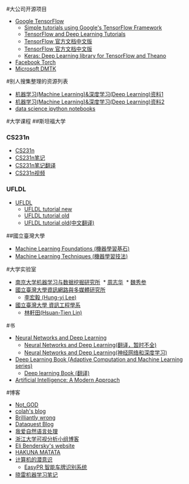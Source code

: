 #大公司开源项目

* [Google TensorFlow](https://www.tensorflow.org/)
  * [Simple tutorials using Google's TensorFlow Framework](https://github.com/nlintz/TensorFlow-Tutorials)
  * [TensorFlow and Deep Learning Tutorials](https://github.com/wagamamaz/tensorflow-tutorial)
  * [TensorFlow 官方文档中文版](http://wiki.jikexueyuan.com/project/tensorflow-zh/)
  * [TensorFlow 官方文档中文版](https://github.com/jikexueyuanwiki/tensorflow-zh)
  * [Keras: Deep Learning library for TensorFlow and Theano](https://github.com/fchollet/keras)
* [Facebook Torch](http://torch.ch/)
* [Microsoft DMTK](http://www.dmtk.io/)

#别人搜集整理的资源列表

* [机器学习(Machine Learning)&深度学习(Deep Learning)资料1](https://github.com/ty4z2008/Qix/blob/master/dl.md)
* [机器学习(Machine Learning)&深度学习(Deep Learning)资料2](https://github.com/ty4z2008/Qix/blob/master/dl2.md)
* [data science ipython notebooks](https://github.com/donnemartin/data-science-ipython-notebooks)

#大学课程
##斯坦福大学
### CS231n
* [CS231n](http://cs231n.stanford.edu/)
* [CS231n笔记](http://cs231n.github.io/)
* [CS231n笔记翻译](https://zhuanlan.zhihu.com/p/21930884?refer=intelligentunit)
* [CS231n视频](https://www.youtube.com/playlist?list=PLkt2uSq6rBVctENoVBg1TpCC7OQi31AlC)

### UFLDL
* [UFLDL](http://ufldl.stanford.edu/)
  * [UFLDL tutorial new](http://deeplearning.stanford.edu/tutorial)
  * [UFLDL tutorial old](http://deeplearning.stanford.edu/wiki/index.php/UFLDL_Tutorial)
  * [UFLDL tutorial old(中文翻译)](http://deeplearning.stanford.edu/wiki/index.php/UFLDL%E6%95%99%E7%A8%8B)

##國立臺灣大學
* [Machine Learning Foundations (機器學習基石)](https://www.youtube.com/playlist?list=PLXVfgk9fNX2I7tB6oIINGBmW50rrmFTqf)
* [Machine Learning Techniques (機器學習技法)](https://www.youtube.com/playlist?list=PLXVfgk9fNX2IQOYPmqjqWsNUFl2kpk1U2)

#大学实验室
* [南京大学机器学习与数据挖掘研究所](http://lamda.nju.edu.cn/)
  * [周志华](http://cs.nju.edu.cn/zhouzh/)
  * [魏秀参](http://lamda.nju.edu.cn/weixs/)
* [國立臺灣大學資訊網路與多媒體研究所](http://www.inm.ntu.edu.tw/)
  * [李宏毅 (Hung-yi Lee)](http://speech.ee.ntu.edu.tw/~tlkagk/)
* [國立臺灣大學 資訊工程學系](https://www.csie.ntu.edu.tw/)
  * [林軒田(Hsuan-Tien Lin)](http://www.csie.ntu.edu.tw/~htlin/)
  

#书

* [Neural Networks and Deep Learning](http://neuralnetworksanddeeplearning.com/)
  * [Neural Networks and Deep Learning(翻译，暂时不全)](https://www.gitbook.com/book/tigerneil/neural-networks-and-deep-learning-zh/details)
  * [Neural Networks and Deep Learning(神经⽹络和深度学习)](https://github.com/zhanggyb/nndl)
* [Deep Learning Book (Adaptive Computation and Machine Learning series)](http://www.deeplearningbook.org/)
  * [Deep learning Book (翻译)](https://github.com/tigerneil/dlbook-zh-cn)
* [Artificial Intelligence: A Modern Approach](http://aima.cs.berkeley.edu/)

#博客
* [Not_GOD](http://www.jianshu.com/users/696dc6c6f01c)
* [colah's blog](http://colah.github.io/)
* [Brilliantly wrong](http://arogozhnikov.github.io/)
* [Dataquest Blog](http://www.dataquest.io/blog/)
* [我爱自然语言处理](http://www.52nlp.cn/)
* [浙江大学可视分析小组博客](http://www.cad.zju.edu.cn/home/vagblog/)
* [Eli Bendersky's website](http://eli.thegreenplace.net/)
* [HAKUNA MATATA](http://lan2720.github.io/)
* [计算机的潜意识](http://www.cnblogs.com/subconscious/)
  * [EasyPR 智能车牌识别系统](https://github.com/liuruoze/EasyPR)
* [晓雷机器学习笔记](https://zhuanlan.zhihu.com/xiaoleimlnote)


